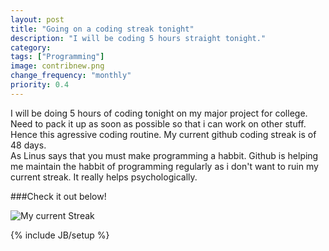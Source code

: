 ```yaml
---
layout: post
title: "Going on a coding streak tonight"
description: "I will be coding 5 hours straight tonight."
category: 
tags: ["Programming"]
image: contribnew.png
change_frequency: "monthly"
priority: 0.4
---
```


I will be doing 5 hours of coding tonight on my major project for college. Need to pack it up as soon as possible so that i can work on other stuff. Hence this agressive coding routine. My current github coding streak is of 48 days.   
As Linus says that you must make programming a habbit. Github is helping me maintain the habbit of programming regularly as i don't want to ruin my current streak. It really helps psychologically.    
   
###Check it out below!    

<img src="{{ site.url }}/assets/imags/contribnew.png" title="My current Streak" />



{% include JB/setup %}
